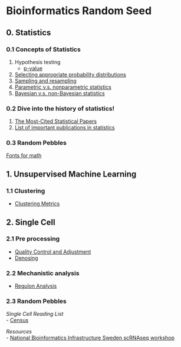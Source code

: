 # Bioinformatics Random Seed

## 0. Statistics
### 0.1 Concepts of Statistics
1. Hypothesis testing
    * [p-value](Statistics/p-value.MD)
2. [Selecting appropriate probability distributions](Statistics/Distributions.MD)
3. [Sampling and resampling](Statistics/SamplingAndResampling.MD)
4. [Parametric v.s. nonparametric statistics](Statistics/ParametricAndNonparametric.MD)
5. [Bayesian v.s. non-Bayesian statistics](Statistics/BayesianAndNonBayesian.MD)

### 0.2 Dive into the history of statistics!
1. [The Most-Cited Statistical Papers](http://citeseerx.ist.psu.edu/viewdoc/download?doi=10.1.1.231.5042&rep=rep1&type=pdf)
2. [List of important publications in statistics](https://en.wikipedia.org/wiki/List_of_important_publications_in_statistics)

### 0.3 Random Pebbles
[Fonts for math](Statistics/Fonts_for_math.pdf)


## 1. Unsupervised Machine Learning
### 1.1 Clustering
- [Clustering Metrics](machineLearning/Unsupervised/Clustering.md)


## 2. Single Cell
### 2.1 Pre processing
- [Quality Control and Adjustment](/SingleCell/QualityControl_Adjustment.MD)
- [Denosing](/SingleCell/Denoising.MD)

### 2.2 Mechanistic analysis
- [Regulon Analysis](SingleCell/RegulonAnalysis.MD)

### 2.3 Random Pebbles
   *Single Cell Reading List* <br>
      - [Census](SingleCell/note_2017_NAT-METHOD_Census.MD)

   *Resources* <br>
      - [National Bioinformatics Infrastructure Sweden scRNAseq workshop](https://nbisweden.github.io/workshop-scRNAseq/)


